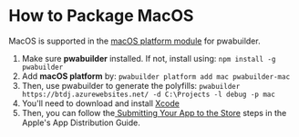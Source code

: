 # How to Package MacOS

MacOS is supported in the [macOS platform module](https://www.npmjs.com/package/pwabuilder-mac) for pwabuilder.
1. Make sure **pwabuilder** installed. If not, install using: `npm install -g pwabuilder`
2. Add **macOS platform** by: `pwabuilder platform add mac pwabuilder-mac`
3. Then, use pwabuilder to generate the polyfills: `pwabuilder https://btdj.azurewebsites.net/ -d C:\Projects -l debug -p mac`
4. You'll need to download and install [Xcode](https://developer.apple.com/xcode/downloads/)
5. Then, you can follow the[ Submitting Your App to the Store](https://developer.apple.com/library/content/documentation/IDEs/Conceptual/AppDistributionGuide/SubmittingYourApp/SubmittingYourApp.html) steps in the Apple's App Distribution Guide.
